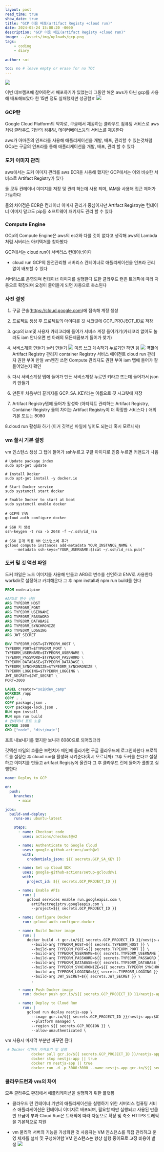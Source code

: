 ```yaml
---
layout: post
read_time: true
show_date: true
title: "GCP 이용 배포(artifact Registy +cloud run)"
date: 2024-05-24 15:00:20 -0600
description: "GCP 이용 배포(artifact Registy +cloud run)"
image: ../assets/img/uploads/gcp.png
tags: 
    - coding
    - diary
    
author: soi

toc: no # leave empty or erase for no TOC
---
```


![](https://i.pinimg.com/564x/d9/96/c1/d996c1ef4a223b3fedeb03b66911f9dd.jpg)

이번 데브캠프에 참여하면서 배포하기가 있었는데 그동안 해온 aws가 아닌 gcp를 사용해 배포해보았다 
한 15번 정도 실패했지만 성공함ㅎ
![](../assets/img/uploads/dev.png)

### GCP란
 Google Cloud Platform의 약자로, 구글에서 제공하는 클라우드 컴퓨팅 서비스로 aws 처럼 클라우드 기반의 컴퓨팅, 데이터베이스등의 서비스를 제공한다 

 aws가 아마존의 인프라를 사용해 애플리케이션을 개발, 배포, 관리할 수 있는것처럼  GCp는 구글의 인프라를 통해 애플리케이션을 개발, 배포, 관리 할 수 있다

### 도커 이미지 관리 
aws에서는 도커 이미지 관리를 aws ECR을 사용해 했지만 GCP에서는 이와 비슷한 서비스로  Artifact Registry가 있다 

둘 모두 컨테이너 이미지를 저장 및 관리 하는데 사용 되며, IAM을 사용해 접근 제어가 가능하다

둘의 차이점은 ECR은 컨테이너 이미지 관리가 중심이지만 Artifact Registry는 컨테이너 이미지 말고도 pip등 소프트웨어 패키지도 관리 할 수 있다

### Compute Engine
GCp의 Compute Engine은 aws의 ec2와 다를 것이 없다고 생각해 aws의 Lambda 처럼 서버리스 아키텍쳐를 찾아봤다

GCP에서는 cloud run이 서버리스 컨테이너이다 

- cloud run
GCP의 완전관리형 서버리스 컨테이너로 애플리케이션을 인프라 관리 없이 배포할 수 있다

서버리스로 운영되며 컨테이너 이미지를 실행한다 또한 클라우드 런은 트래픽에 따라 자동으로 확장되며 요청이 줄어들게 되면 자동으로 축소된다

### 사전 설정
1. 구글 콘솔(https://cloud.google.com)에 접속해 계정 생성
2. 프로젝트 생성 후 프로젝트의 아이디를 깃 시크릿에 GCP_PROJECT_ID로 저장
3. gcp의 iam및 사용자 카테고리에 들어가 서비스 계정 들어가기(카테코리 없어도 눌러도 iam 안나오면 맨 아래의 모든제품보기 들어가 찾기)
4. 서비스계층 만들기 눌러 만들기
![](../assets/img/uploads/cloud.png)
이름 쓰고 계속하기 누르기만 하면 됨
![](../assets/img/uploads/sere.png)
역할에 
Artifact Registry 관리자
container Registry 서비스 에이전트
cloud run 관리자 권한 부여 
만일 vm엔진 쓰면 Compute 관리자도 권한 부여 
iam 탭에 들어가 잘 들어있는지 확인

5. 다시 서비스계정 탭에 들어가 만든 서비스계정 누르면 키라고 뜨는데 들어가서 json키 만들기 
6. 만든후 처음부터 끝까지를 GCP_SA_KEY라는 이름으로 깃 시크릿에 저장

7. Artifact Registry탭에 들어가 활성화
(아티펙트 관리하는 Artifact Registry, Container Registry 둘의 차이는 Artifact Registry이 더 확장한 서비스다 )
애의 기본 포트는 8080

8.cloud run 활성화 하기 (이거 깃액션 파일에 넣어도 되는데 혹시 모르니까)

### vm 쓸시 기본 설정
vm 인스턴스 생성
그 탭에 들어가 ssh누르고 구글 아이디로 인증 누르면 커맨드가 나옴

```shell
# Update package index
sudo apt-get update

# Install Docker
sudo apt-get install -y docker.io

# Start Docker service
sudo systemctl start docker

# Enable Docker to start at boot
sudo systemctl enable docker

# GCP에 인증
gcloud auth configure-docker

# SSH 키 생성
ssh-keygen -t rsa -b 2048 -f ~/.ssh/id_rsa

# SSH 공개 키를 VM 인스턴스에 추가
gcloud compute instances add-metadata YOUR_INSTANCE_NAME \
    --metadata ssh-keys="YOUR_USERNAME:$(cat ~/.ssh/id_rsa.pub)"

```
### 도커 및 깃 액션 파일
도커 파일은 노드 이미지를 사용해 만들고 ARG로 변수를 선언하고 ENV로 사용한다 
workdir로 설정하고 카피해온다 
그 후 npm install과 npm run build를 한다 

```Dockerfile
FROM node:alpine

#ARG로 변수 선언
ARG TYPEORM_HOST
ARG TYPEORM_PORT
ARG TYPEORM_USERNAME
ARG TYPEORM_PASSWORD
ARG TYPEORM_DATABASE
ARG TYPEORM_SYNCHRONIZE
ARG TYPEORM_LOGGING
ARG JWT_SECRET

ENV TYPEORM_HOST=$TYPEORM_HOST \
TYPEORM_PORT=$TYPEORM_PORT \
TYPEORM_USERNAME=$TYPEORM_USERNAME \
TYPEORM_PASSWORD=$TYPEORM_PASSWORD \
TYPEORM_DATABASE=$TYPEORM_DATABASE \
TYPEORM_SYNCHRONIZE=$TYPEORM_SYNCHRONIZE \
TYPEORM_LOGGING=$TYPEORM_LOGGING \
JWT_SECRET=$JWT_SECRET \
PORT=3000

LABEL creator="soi@dev_camp"
WORKDIR /app 
COPY . .
COPY package.json .
COPY package-lock.json .
RUN npm install
RUN npm run build
# 컨테이너 포트 노출
EXPOSE 3000
CMD ["node", "dist/main"]
```
포트 내보내기를 했지만 보니까 8080으로 되어있더라 

깃액션 파일의 흐름은 브런치가 메인에 올라가면 구글 클라우드에 로그인하한다 
프로젝트를 설정한 후 cloud run을 활성화 시켜준다(혹시 모르니까)
그후 도커를 쓴다고 설정하고 이미지를 만들고 artifact Registy에 올린다 
그 후 클라우드 런에 들어가 풀받고 실행한다

```yml
name: Deploy to GCP

on:
  push:
    branches:
      - main

jobs:
  build-and-deploy:
    runs-on: ubuntu-latest

    steps:
      - name: Checkout code
        uses: actions/checkout@v2

      - name: Authenticate to Google Cloud
        uses: google-github-actions/auth@v1
        with:
          credentials_json: ${{ secrets.GCP_SA_KEY }}

      - name: Set up Cloud SDK
        uses: google-github-actions/setup-gcloud@v1
        with:
          project_id: ${{ secrets.GCP_PROJECT_ID }}

      - name: Enable APIs
        run: |
          gcloud services enable run.googleapis.com \
            artifactregistry.googleapis.com \
            --project=${{ secrets.GCP_PROJECT_ID }}

      - name: Configure Docker
        run: gcloud auth configure-docker

      - name: Build Docker image
        run: |
          docker build -t gcr.io/${{ secrets.GCP_PROJECT_ID }}/nestjs-app:$GITHUB_SHA \
            --build-arg TYPEORM_HOST=${{ secrets.TYPEORM_HOST }} \
            --build-arg TYPEORM_PORT=${{ secrets.TYPEORM_PORT }} \
            --build-arg TYPEORM_USERNAME=${{ secrets.TYPEORM_USERNAME }} \
            --build-arg TYPEORM_PASSWORD=${{ secrets.TYPEORM_PASSWORD }} \
            --build-arg TYPEORM_DATABASE=${{ secrets.TYPEORM_DATABASE }} \
            --build-arg TYPEORM_SYNCHRONIZE=${{ secrets.TYPEORM_SYNCHRONIZE }} \
            --build-arg TYPEORM_LOGGING=${{ secrets.TYPEORM_LOGGING }} \
            --build-arg JWT_SECRET=${{ secrets.JWT_SECRET }} \
            .

      - name: Push Docker image
        run: docker push gcr.io/${{ secrets.GCP_PROJECT_ID }}/nestjs-app:$GITHUB_SHA

      - name: Deploy to Cloud Run
        run: |
          gcloud run deploy nestjs-app \
            --image gcr.io/${{ secrets.GCP_PROJECT_ID }}/nestjs-app:$GITHUB_SHA \
            --platform managed \
            --region ${{ secrets.GCP_REGION }} \
            --allow-unauthenticated \
```

vm 사용시 마지막 부분만 바꾸면 된다 
```yml
 # Docker 이미지 가져오기 및 실행
            docker pull gcr.io/${{ secrets.GCP_PROJECT_ID }}/nestjs-app:$GITHUB_SHA
            docker stop nestjs-app || true
            docker rm nestjs-app || true
            docker run -d -p 3000:3000 --name nestjs-app gcr.io/${{ secrets.GCP_PROJECT_ID }}/nestjs-app:$GITHUB_SHA
```
### 클라우드런과 vm의 차이
 모두 클라우드 환경에서 애플리케이션을 실행하기 위한 플랫폼
 
 - 클라우드 런
 컨테이너 기반의 애플리케이션을 실행하기 위한 서버리스 컴퓨팅 서비스
 애플리케이션은 컨테이너 이미지로 배포되며, 필요할 때만 실행되고 사용된 만큼만 요금이 부과
 Cloud Run은 트래픽에 따라 자동으로 확장 및 축소
 HTTPS 트래픽을 기본적으로 지원
 
 
 - vm
  물리적 서버의 기능을 가상화한 것
  사용자는 VM 인스턴스를 직접 관리하고 운영 체제를 설치 및 구성해야함
  VM 인스턴스는 항상 실행 중이므로 고정 비용이 발생
  ![](../assets/img/uploads/ggptr.png)

 